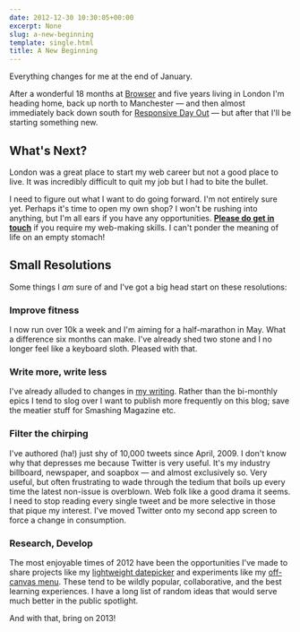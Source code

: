```yaml
---
date: 2012-12-30 10:30:05+00:00
excerpt: None
slug: a-new-beginning
template: single.html
title: A New Beginning
---
```


Everything changes for me at the end of January.

After a wonderful 18 months at [Browser](http://www.browserlondon.com/) and five years living in London I'm heading home, back up north to Manchester — and then almost immediately back down south for [Responsive Day Out](http://dbushell.com/2012/12/07/responsive-day-out/) — but after that I'll be starting something new.


## What's Next?


London was a great place to start my web career but not a good place to live. It was incredibly difficult to quit my job but I had to bite the bullet.

I need to figure out what I want to do going forward. I'm not entirely sure yet. Perhaps it's time to open my own shop? I won't be rushing into anything, but I'm all ears if you have any opportunities. **[Please do get in touch](mailto:hi@dbushell.com)** if you require my web-making skills. I can't ponder the meaning of life on an empty stomach!


## Small Resolutions


Some things I _am_ sure of and I've got a big head start on these resolutions:


### Improve fitness


I now run over 10k a week and I'm aiming for a half-marathon in May. What a difference six months can make. I've already shed two stone and I no longer feel like a keyboard sloth. Pleased with that.


### Write more, write less


I've already alluded to changes in [my writing](http://dbushell.com/2012/12/26/a-year-of-writing/). Rather than the bi-monthly epics I tend to slog over I want to publish more frequently on this blog; save the meatier stuff for Smashing Magazine etc.


### Filter the chirping


I've authored (ha!) just shy of 10,000 tweets since April, 2009. I don't know why that depresses me because Twitter is very useful. It's my industry billboard, newspaper, and soapbox — and almost exclusively so. Very useful, but often frustrating to wade through the tedium that boils up every time the latest non-issue is overblown. Web folk like a good drama it seems. I need to stop reading every single tweet and be more selective in those that pique my interest. I've moved Twitter onto my second app screen to force a change in consumption.


### Research, Develop


The most enjoyable times of 2012 have been the opportunities I've made to share projects like my [lightweight datepicker](http://dbushell.com/2012/10/09/pikaday-javascript-datepicker/) and experiments like my [off-canvas menu](http://dbushell.com/2012/12/22/a-responsive-off-canvas-menu-with-css-transforms-and-transitions/). These tend to be wildly popular, collaborative, and the best learning experiences. I have a long list of random ideas that would serve much better in the public spotlight.

And with that, bring on 2013!

